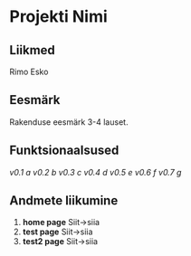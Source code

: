# Projekti Nimi

## Liikmed 
Rimo Esko

## Eesmärk
Rakenduse eesmärk 3-4 lauset.

## Funktsionaalsused
*v0.1 a*
*v0.2 b*
*v0.3 c*
*v0.4 d*
*v0.5 e*
*v0.6 f*
*v0.7 g*

## Andmete liikumine
1.	**home page**
Siit->siia
2.	**test page**
Siit->siia
3.	**test2 page**
Siit->siia